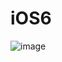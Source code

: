 # iOS6

![image](https://github.com/kchvbf/iOS6/assets/109752188/677a3148-eb3c-462a-ad53-6516ea4ecfb7)


